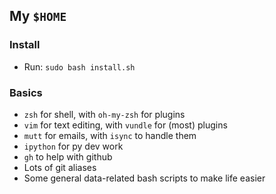 ## My `$HOME`

### Install
* Run: `sudo bash install.sh`

### Basics
* `zsh` for shell, with `oh-my-zsh` for plugins
* `vim` for text editing, with `vundle` for (most) plugins
* `mutt` for emails, with `isync` to handle them
* `ipython` for py dev work
* `gh` to help with github
* Lots of git aliases
* Some general data-related bash scripts to make life easier
